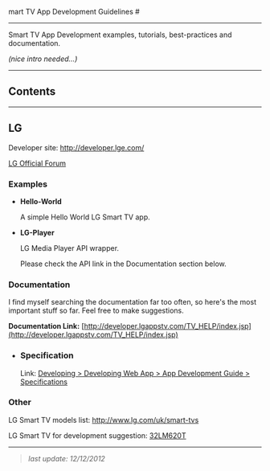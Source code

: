 mart TV App Development Guidelines #

---

Smart TV App Development examples, tutorials, best-practices and documentation.

_(nice intro needed…)_

---

## Contents ##

---

## LG ##

Developer site: http://developer.lge.com/

[LG Official Forum][1]

### Examples ###

* **Hello-World**

	A simple Hello World LG Smart TV app.

* **LG-Player**

	LG Media Player API wrapper.
	
	Please check the API link in the Documentation section below.
	
	
### Documentation ###

I find myself searching the documentation far too often, so here's the most important stuff so far. Feel free to make suggestions.

**Documentation Link:** [http://developer.lgappstv.com/TV_HELP/index.jsp](http://developer.lgappstv.com/TV_HELP/index.jsp)

* ### Specification ###

	Link: [Developing > Developing Web App > App Development Guide > Specifications][3]


### Other ###

LG Smart TV models list: http://www.lg.com/uk/smart-tvs

LG Smart TV for development suggestion: [32LM620T][2]


[1]: http://developer.lge.com/community/forums/RetrieveForumList.dev?prodTypeCode=TV

[2]: http://www.amazon.co.uk/LG-32LM620T-32-inch-Widescreen-Freeview/dp/B007IYW1A8/ref=sr_1_1?ie=UTF8&qid=1355338716&sr=8-1

[3]: http://developer.lgappstv.com/TV_HELP/index.jsp?topic=%2Flge.tvsdk.developing.book%2Fhtml%2FDeveloping+Web+App%2FDeveloping+Web+App%2FSpecifications.htm

---

> _last update: 12/12/2012_
